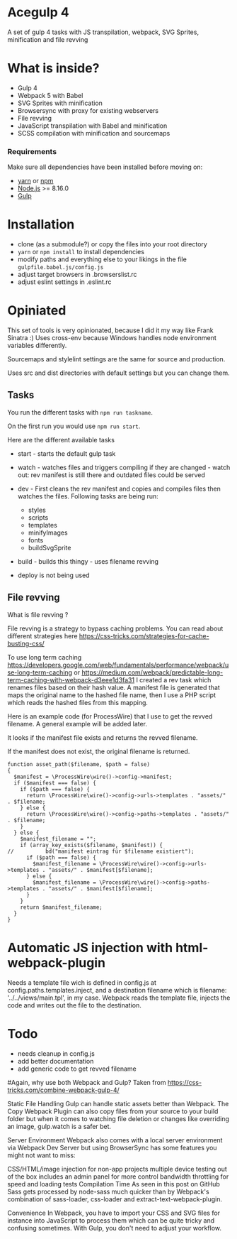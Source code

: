 # Acegulp 4
A set of gulp 4 tasks with JS transpilation, webpack, SVG Sprites, minification and file revving

# What is inside?
* Gulp 4
* Webpack 5 with Babel
* SVG Sprites with minification
* Browsersync with proxy for existing webservers
* File revving
* JavaScript transpilation with Babel and minification
* SCSS compilation with minification and sourcemaps

### Requirements
Make sure all dependencies have been installed before moving on:

* [yarn](https://yarnpkg.com/lang/en/) or [npm](https://www.npmjs.com/get-npm)
* [Node.js](https://nodejs.org/en/download/) >= 8.16.0
* [Gulp](http://gulpjs.com/)

# Installation
- clone (as a submodule?) or copy the files into your root directory
- `yarn` or `npm install` to install dependencies
- modify paths and everything else to your likings in the file `gulpfile.babel.js/config.js`
- adjust target browsers in .browserslist.rc
- adjust eslint settings in .eslint.rc



# Opiniated
This set of tools is very opinionated, because I did it my way like Frank Sinatra :)
Uses cross-env because Windows handles node environment variables differently.

Sourcemaps and stylelint settings are the same for source and production.

Uses src and dist directories with default settings but you can change them. 

## Tasks
You run the different tasks with `npm run taskname`.

On the first run you would use `npm run start`.

Here are the different available tasks
* start - starts the default gulp task
* watch -  watches files and triggers compiling if they are changed - watch out: rev manifest is still there and outdated files could be served
* dev - First cleans the rev manifest and copies and compiles files then watches the files. Following tasks are being run:

  * styles
  * scripts
  * templates
  * minifyImages
  * fonts
  * buildSvgSprite
* build - builds this thingy - uses filename revving
* deploy is not being used

## File revving
What is file revving ? 

File revving is a strategy to bypass caching problems.
You can read about different strategies here https://css-tricks.com/strategies-for-cache-busting-css/

To use long term caching https://developers.google.com/web/fundamentals/performance/webpack/use-long-term-caching 
or https://medium.com/webpack/predictable-long-term-caching-with-webpack-d3eee1d3fa31 
I created a rev task which renames files based on their hash value.
A manifest file is generated that maps the original name to the hashed file name, then I use a PHP script which reads the hashed files from this mapping.

Here is an example code (for ProcessWire) that I use to get the revved filename. A general example will be added later.

It looks if the manifest file exists and returns the revved filename. 

If the manifest does not exist, the original filename is returned.

```
function asset_path($filename, $path = false)
{
  $manifest = \ProcessWire\wire()->config->manifest;
  if ($manifest === false) {
    if ($path === false) {
      return \ProcessWire\wire()->config->urls->templates . "assets/" . $filename;
    } else {
      return \ProcessWire\wire()->config->paths->templates . "assets/" . $filename;
    }
  } else {
    $manifest_filename = "";
    if (array_key_exists($filename, $manifest)) {
//          bd("manifest eintrag für $filename existiert");
      if ($path === false) {
        $manifest_filename = \ProcessWire\wire()->config->urls->templates . "assets/" . $manifest[$filename];
      } else {
        $manifest_filename = \ProcessWire\wire()->config->paths->templates . "assets/" . $manifest[$filename];
      }
    }
    return $manifest_filename;
  }
}
```

# Automatic JS injection with html-webpack-plugin

Needs a template file wich is defined in config.js at config.paths.templates.inject,
and a destination filename which is
filename: '../../views/main.tpl', in my case.
Webpack reads the template file, injects the code and writes out the file to the destination.

# Todo
 * needs cleanup in config.js 
 * add better documentation
 * add generic code to get revved filename

#Again, why use both Webpack and Gulp?
Taken from https://css-tricks.com/combine-webpack-gulp-4/

Static File Handling
Gulp can handle static assets better than Webpack. The Copy Webpack Plugin can also copy files from your source to your build folder but when it comes to watching file deletion or changes like overriding an image, gulp.watch is a safer bet.

Server Environment
Webpack also comes with a local server environment via Webpack Dev Server but using BrowserSync has some features you might not want to miss:

CSS/HTML/image injection for non-app projects
multiple device testing out of the box
includes an admin panel for more control
bandwidth throttling for speed and loading tests
Compilation Time
As seen in this post on GitHub Sass gets processed by node-sass much quicker than by Webpack's combination of sass-loader, css-loader and extract-text-webpack-plugin.

Convenience
In Webpack, you have to import your CSS and SVG files for instance into JavaScript to process them which can be quite tricky and confusing sometimes. With Gulp, you don't need to adjust your workflow.
